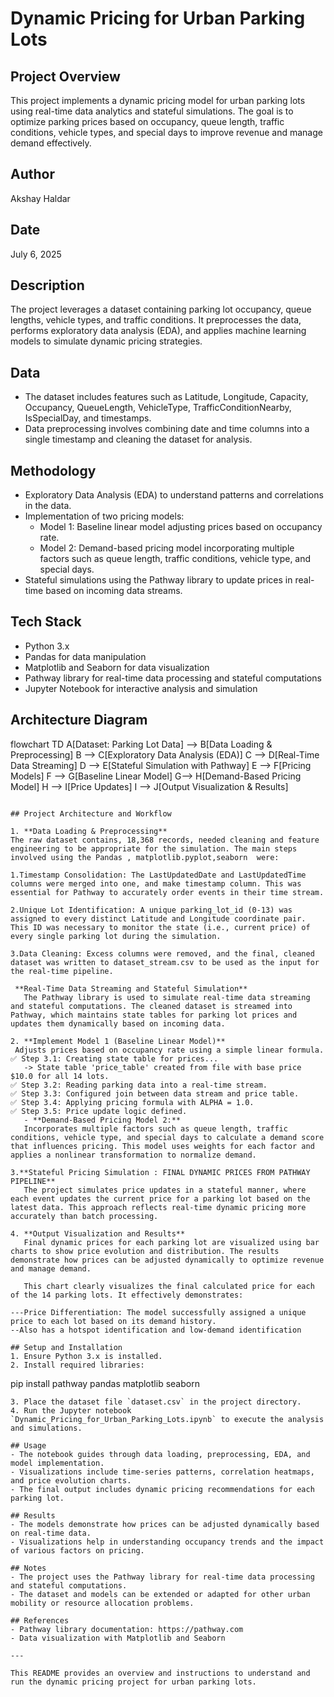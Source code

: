 # Dynamic Pricing for Urban Parking Lots

## Project Overview
This project implements a dynamic pricing model for urban parking lots using real-time data analytics and stateful simulations. The goal is to optimize parking prices based on occupancy, queue length, traffic conditions, vehicle types, and special days to improve revenue and manage demand effectively.

## Author
Akshay Haldar

## Date
July 6, 2025

## Description
The project leverages a dataset containing parking lot occupancy, queue lengths, vehicle types, and traffic conditions. It preprocesses the data, performs exploratory data analysis (EDA), and applies machine learning models to simulate dynamic pricing strategies.

## Data
- The dataset includes features such as Latitude, Longitude, Capacity, Occupancy, QueueLength, VehicleType, TrafficConditionNearby, IsSpecialDay, and timestamps.
- Data preprocessing involves combining date and time columns into a single timestamp and cleaning the dataset for analysis.

## Methodology
- Exploratory Data Analysis (EDA) to understand patterns and correlations in the data.
- Implementation of two pricing models:
  - Model 1: Baseline linear model adjusting prices based on occupancy rate.
  - Model 2: Demand-based pricing model incorporating multiple factors such as queue length, traffic conditions, vehicle type, and special days.
- Stateful simulations using the Pathway library to update prices in real-time based on incoming data streams.

## Tech Stack
- Python 3.x
- Pandas for data manipulation
- Matplotlib and Seaborn for data visualization
- Pathway library for real-time data processing and stateful computations
- Jupyter Notebook for interactive analysis and simulation

## Architecture Diagram

flowchart TD
    A[Dataset: Parking Lot Data] --> B[Data Loading & Preprocessing]
    B --> C[Exploratory Data Analysis (EDA)]
    C --> D[Real-Time Data Streaming]
    D --> E[Stateful Simulation with Pathway]
    E --> F[Pricing Models]
    F --> G[Baseline Linear Model]
    G--> H[Demand-Based Pricing Model]
    H --> I[Price Updates]
    I --> J[Output Visualization & Results]
```

## Project Architecture and Workflow

1. **Data Loading & Preprocessing**  
The raw dataset contains, 18,368 records, needed cleaning and feature engineering to be appropriate for the simulation. The main steps involved using the Pandas , matplotlib.pyplot,seaborn  were:

1.Timestamp Consolidation: The LastUpdatedDate and LastUpdatedTime columns were merged into one, and make timestamp column. This was essential for Pathway to accurately order events in their time stream.

2.Unique Lot Identification: A unique parking_lot_id (0-13) was assigned to every distinct Latitude and Longitude coordinate pair. This ID was necessary to monitor the state (i.e., current price) of every single parking lot during the simulation.

3.Data Cleaning: Excess columns were removed, and the final, cleaned dataset was written to dataset_stream.csv to be used as the input for the real-time pipeline.

 **Real-Time Data Streaming and Stateful Simulation**  
   The Pathway library is used to simulate real-time data streaming and stateful computations. The cleaned dataset is streamed into Pathway, which maintains state tables for parking lot prices and updates them dynamically based on incoming data.

2. **Implement Model 1 (Baseline Linear Model)**  
 Adjusts prices based on occupancy rate using a simple linear formula.
✅ Step 3.1: Creating state table for prices...
   -> State table 'price_table' created from file with base price $10.0 for all 14 lots.
✅ Step 3.2: Reading parking data into a real-time stream.
✅ Step 3.3: Configured join between data stream and price table.
✅ Step 3.4: Applying pricing formula with ALPHA = 1.0.
✅ Step 3.5: Price update logic defined.
   - **Demand-Based Pricing Model 2:** 
   Incorporates multiple factors such as queue length, traffic conditions, vehicle type, and special days to calculate a demand score that influences pricing. This model uses weights for each factor and applies a nonlinear transformation to normalize demand.

3.**Stateful Pricing Simulation : FINAL DYNAMIC PRICES FROM PATHWAY PIPELINE**  
   The project simulates price updates in a stateful manner, where each event updates the current price for a parking lot based on the latest data. This approach reflects real-time dynamic pricing more accurately than batch processing.

4. **Output Visualization and Results**  
   Final dynamic prices for each parking lot are visualized using bar charts to show price evolution and distribution. The results demonstrate how prices can be adjusted dynamically to optimize revenue and manage demand.

   This chart clearly visualizes the final calculated price for each of the 14 parking lots. It effectively demonstrates:

---Price Differentiation: The model successfully assigned a unique price to each lot based on its demand history.
--Also has a hotspot identification and low-demand identification

## Setup and Installation
1. Ensure Python 3.x is installed.
2. Install required libraries:
   ```
   pip install pathway pandas matplotlib seaborn
   ```
3. Place the dataset file `dataset.csv` in the project directory.
4. Run the Jupyter notebook `Dynamic_Pricing_for_Urban_Parking_Lots.ipynb` to execute the analysis and simulations.

## Usage
- The notebook guides through data loading, preprocessing, EDA, and model implementation.
- Visualizations include time-series patterns, correlation heatmaps, and price evolution charts.
- The final output includes dynamic pricing recommendations for each parking lot.

## Results
- The models demonstrate how prices can be adjusted dynamically based on real-time data.
- Visualizations help in understanding occupancy trends and the impact of various factors on pricing.

## Notes
- The project uses the Pathway library for real-time data processing and stateful computations.
- The dataset and models can be extended or adapted for other urban mobility or resource allocation problems.

## References
- Pathway library documentation: https://pathway.com
- Data visualization with Matplotlib and Seaborn

---

This README provides an overview and instructions to understand and run the dynamic pricing project for urban parking lots.
